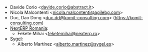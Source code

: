 - Davide Corio \<<davide.corio@abstract.it>\>
- Nicola Malcontenti \<<nicola.malcontenti@agilebg.com>\>
- Duc, Dao Dong \<<duc.dd@komit-consulting.com>\>
  (<https://komit-consulting.com>)
- [NextERP Romania](https://www.nexterp.ro):
  - Fekete Mihai \<<feketemihai@nexterp.ro>\>
- [Sygel](https://www.sygel.es):
  - Alberto Martínez \<<alberto.martinez@sygel.es>\>
